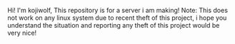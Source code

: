 Hi! I'm kojiwolf, This repository is for a server i am making!
Note: This does not work on any linux system due to recent theft of this project, i hope you understand the situation and reporting any theft of this project would be very nice!
